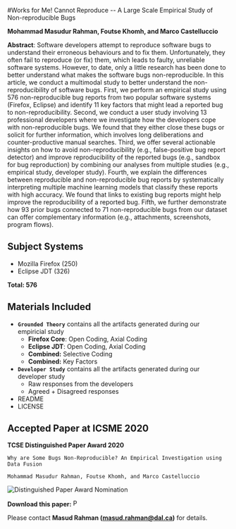 #Works for Me! Cannot Reproduce -- A Large Scale Empirical Study of Non-reproducible Bugs

**Mohammad Masudur Rahman, Foutse Khomh, and Marco Castelluccio**

**Abstract**: Software developers attempt to reproduce software bugs 
	to understand their erroneous behaviours and to fix them. 
	Unfortunately, they often fail to reproduce (or fix) them, which leads to 
	faulty, unreliable software systems. However, to date, only a little research has been done to better understand what makes the software bugs non-reproducible. In this article, we conduct a multimodal study to better understand the non-reproducibility of software bugs. First, we perform an empirical study using 576 non-reproducible bug reports from two popular software systems (Firefox, Eclipse) and identify 11 key factors that might lead a reported bug to non-reproducibility. Second, we conduct a user study involving 13 professional developers where we investigate how the developers cope with non-reproducible bugs. We found that they either close these bugs or solicit for further information, which involves long deliberations and counter-productive manual searches. Third, we offer several actionable insights on how to avoid non-reproducibility (e.g., false-positive bug report detector) and improve reproducibility of the reported bugs (e.g., sandbox for bug reproduction) by combining our analyses from multiple studies (e.g., empirical study, developer study). 
	Fourth, we explain the differences between reproducible and non-reproducible bug reports by systematically interpreting multiple machine learning models that classify these reports with high accuracy. We found that links to existing bug reports might help improve the reproducibility of a reported bug.
	Fifth, we further demonstrate how 93 prior bugs connected to 71 non-reproducible bugs from our dataset can offer complementary information (e.g., attachments, screenshots, program flows).


Subject Systems
---------------------------
- Mozilla Firefox (250)
- Eclipse JDT (326)

**Total: 576**

Materials Included
-----------------------------
- **```Grounded Theory```** contains all the artifacts generated during our empiricial study
  - **Firefox Core**: Open Coding, Axial Coding 
  - **Eclipse JDT**: Open Coding, Axial Coding
  - **Combined:** Selective Coding
  - **Combined:** Key Factors
- **```Developer Study```** contains all the artifacts generated during our developer study
  - Raw responses from the developers
  - Agreed + Disagreed responses
- README
- LICENSE


Accepted Paper at ICSME 2020
-----------------------------
**TCSE Distinguished Paper Award 2020**
```
Why are Some Bugs Non-Reproducible? An Empirical Investigation using Data Fusion

Mohammad Masudur Rahman, Foutse Khomh, and Marco Castelluccio
```
![Distinguished Paper Award Nomination](https://web.cs.dal.ca/~masud/nlp2api/img/dpa-150.png) 

**Download this paper:**  [<img src="https://web.cs.dal.ca/~masud/img/pdf.png"
     alt="PDF" heigh="16px" width="16px" />](https://web.cs.dal.ca/~masud/papers/masud-ICSME2020-pp.pdf)


Please contact **Masud Rahman (masud.rahman@dal.ca)** for details.



